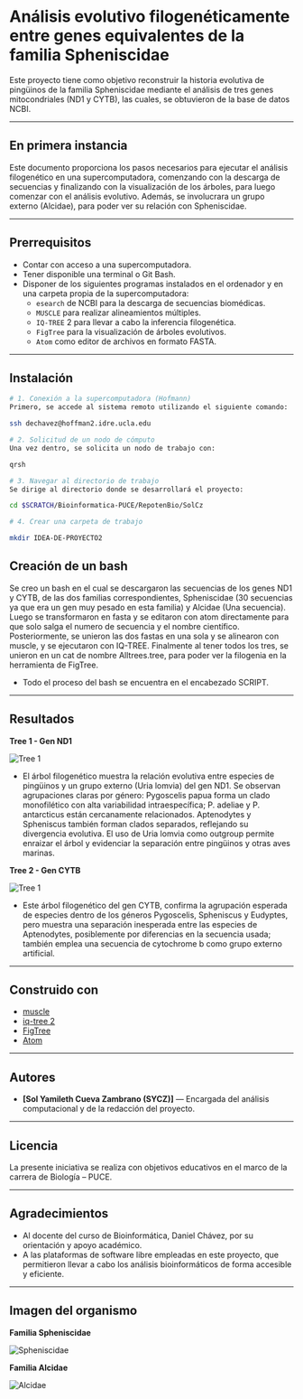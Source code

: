 # Análisis evolutivo filogenéticamente entre genes equivalentes de la familia Spheniscidae

Este proyecto tiene como objetivo reconstruir la historia evolutiva de pingüinos de la familia Spheniscidae mediante el análisis de tres genes mitocondriales (ND1 y CYTB), las cuales, se obtuvieron de la base de datos NCBI.

---

## En primera instancia

Este documento proporciona los pasos necesarios para ejecutar el análisis filogenético en una supercomputadora, comenzando con la descarga de secuencias y finalizando con la visualización de los árboles, para luego comenzar con el análisis evolutivo. Además, se involucrara un grupo externo (Alcidae), para poder ver su relación con Spheniscidae.

---

## Prerrequisitos

* Contar con acceso a una supercomputadora.
* Tener disponible una terminal o Git Bash.
* Disponer de los siguientes programas instalados en el ordenador y en una carpeta propia de la supercomputadora:
  * `esearch` de NCBI para la descarga de secuencias biomédicas.
  * `MUSCLE` para realizar alineamientos múltiples.
  * `IQ-TREE` 2 para llevar a cabo la inferencia filogenética.
  * `FigTree` para la visualización de árboles evolutivos.
  * `Atom` como editor de archivos en formato FASTA.

---

## Instalación
```bash
# 1. Conexión a la supercomputadora (Hofmann)
Primero, se accede al sistema remoto utilizando el siguiente comando:

ssh dechavez@hoffman2.idre.ucla.edu

# 2. Solicitud de un nodo de cómputo
Una vez dentro, se solicita un nodo de trabajo con:

qrsh

# 3. Navegar al directorio de trabajo
Se dirige al directorio donde se desarrollará el proyecto:

cd $SCRATCH/Bioinformatica-PUCE/RepotenBio/SolCz

# 4. Crear una carpeta de trabajo

mkdir IDEA-DE-PROYECTO2

```

## Creación de un bash 

Se creo un bash en el cual se descargaron las secuencias de los genes ND1 y CYTB, de las dos familias correspondientes, Spheniscidae (30 secuencias ya que era un gen muy pesado en esta familia) y Alcidae (Una secuencia). Luego se transformaron en fasta y se editaron con atom directamente para que solo salga el numero de secuencia y el nombre científico.
Posteriormente, se unieron las dos fastas en una sola y se alinearon con muscle, y se ejecutaron con IQ-TREE. Finalmente al tener todos los tres, se unieron en un cat de nombre Alltrees.tree, para poder ver la filogenia en la herramienta de FigTree.

* Todo el proceso del bash se encuentra en el encabezado SCRIPT.

---

## Resultados 

**Tree 1 - Gen ND1**

![Tree 1](Tree1(ND1).jpeg)

- El árbol filogenético muestra la relación evolutiva entre especies de pingüinos y un grupo externo (Uria lomvia) del gen ND1. Se observan agrupaciones claras por género: Pygoscelis papua forma un clado monofilético con alta variabilidad intraespecífica; P. adeliae y P. antarcticus están cercanamente relacionados. Aptenodytes y Spheniscus también forman clados separados, reflejando su divergencia evolutiva. El uso de Uria lomvia como outgroup permite enraizar el árbol y evidenciar la separación entre pingüinos y otras aves marinas.

**Tree 2 - Gen CYTB**

![Tree 1](Tree2(CYTB).jpeg)

- Este árbol filogenético del gen CYTB, confirma la agrupación esperada de especies dentro de los géneros Pygoscelis, Spheniscus y Eudyptes, pero muestra una separación inesperada entre las especies de Aptenodytes, posiblemente por diferencias en la secuencia usada; también emplea una secuencia de cytochrome b como grupo externo artificial.

---

## Construido con

* [muscle](https://www.drive5.com/muscle/)
* [iq-tree 2](http://www.iqtree.org/)
* [FigTree](http://tree.bio.ed.ac.uk/software/figtree/)
* [Atom](https://atom.io/)

---

## Autores

* **[Sol Yamileth Cueva Zambrano (SYCZ)]** — Encargada del análisis computacional y de la redacción del proyecto.

---

## Licencia

La presente iniciativa se realiza con objetivos educativos en el marco de la carrera de Biología – PUCE.

---

## Agradecimientos

* Al docente del curso de Bioinformática, Daniel Chávez, por su orientación y apoyo académico.
* A las plataformas de software libre empleadas en este proyecto, que permitieron llevar a cabo los análisis bioinformáticos de forma accesible y eficiente.

---

## Imagen del organismo

**Familia Spheniscidae**

![Spheniscidae](https://datazone.darwinfoundation.org/images/checklist/5189_penguin_group_hms_ppt.jpg) 

**Familia Alcidae**

![Alcidae](https://deanimalia.com/images/full/regionespolares/frailecillo2.jpg) 
